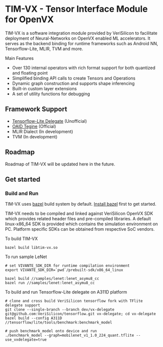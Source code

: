 # TIM-VX - Tensor Interface Module for OpenVX

TIM-VX is a software integration module provided by VeriSilicon to facilitate deployment of Neural-Networks on OpenVX enabled ML accelerators. It serves as the backend binding for runtime frameworks such as Android NN, Tensorflow-Lite, MLIR, TVM and more.

Main Features
 - Over 130 internal operators with rich format support for both quantized and floating point
 - Simplified binding API calls to create Tensors and Operations
 - Dynamic graph construction and supports shape inferencing
 - Built-in custom layer extensions
 - A set of utility functions for debugging

## Framework Support

- [Tensorflow-Lite Delegate](https://github.com/VeriSilicon/tensorflow/tree/dev/vx-delegate) (Unofficial)
- [OAID Tegine](https://github.com/OAID/Tengine) (Official)
- MLIR Dialect (In development)
- TVM (In development)

## Roadmap

Roadmap of TIM-VX will be updated here in the future.

## Get started

### Build and Run
TIM-VX uses [bazel](https://bazel.build) build system by default. [Install bazel](https://docs.bazel.build/versions/master/install.html) first to get started.

TIM-VX needs to be compiled and linked against VeriSilicon OpenVX SDK which provides related header files and pre-compiled libraries. A default linux-x86_64 SDK is provided which contains the simulation environment on PC. Platform specific SDKs can be obtained from respective SoC vendors.

To build TIM-VX
```shell
bazel build libtim-vx.so
```

To run sample LeNet
```shell
# set VIVANTE_SDK_DIR for runtime compilation environment
export VIVANTE_SDK_DIR=`pwd`/prebuilt-sdk/x86_64_linux

bazel build //samples/lenet:lenet_asymu8_cc
bazel run //samples/lenet:lenet_asymu8_cc
```

To build and run Tensorflow-Lite delegate on A311D platform
```shell
# clone and cross build VeriSilicon tensorflow fork with TFlite delegate support
git clone --single-branch --branch dev/vx-delegate git@github.com:VeriSilicon/tensorflow.git vx-delegate; cd vx-delegate
bazel build --config A311D //tensorflow/lite/tools/benchmark:benchmark_model

# push benchmark_model onto device and run
./benchmark_model --graph=mobilenet_v1_1.0_224_quant.tflite --use_vxdelegate=true
```
